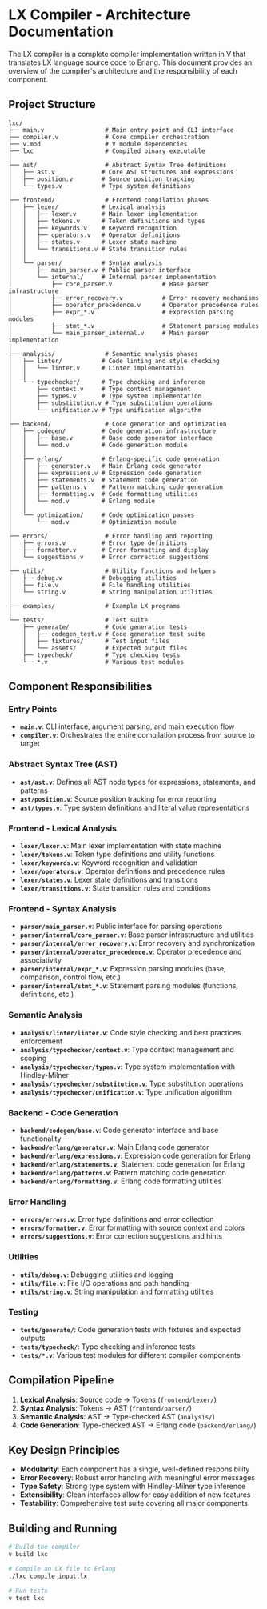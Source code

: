 # LX Compiler - Architecture Documentation

The LX compiler is a complete compiler implementation written in V that translates LX language source code to Erlang. This document provides an overview of the compiler's architecture and the responsibility of each component.

## Project Structure

```
lxc/
├── main.v                 # Main entry point and CLI interface
├── compiler.v             # Core compiler orchestration
├── v.mod                  # V module dependencies
├── lxc                    # Compiled binary executable
│
├── ast/                   # Abstract Syntax Tree definitions
│   ├── ast.v             # Core AST structures and expressions
│   ├── position.v        # Source position tracking
│   └── types.v           # Type system definitions
│
├── frontend/              # Frontend compilation phases
│   ├── lexer/            # Lexical analysis
│   │   ├── lexer.v       # Main lexer implementation
│   │   ├── tokens.v      # Token definitions and types
│   │   ├── keywords.v    # Keyword recognition
│   │   ├── operators.v   # Operator definitions
│   │   ├── states.v      # Lexer state machine
│   │   └── transitions.v # State transition rules
│   │
│   └── parser/           # Syntax analysis
│       ├── main_parser.v # Public parser interface
│       └── internal/     # Internal parser implementation
│           ├── core_parser.v              # Base parser infrastructure
│           ├── error_recovery.v           # Error recovery mechanisms
│           ├── operator_precedence.v      # Operator precedence rules
│           ├── expr_*.v                   # Expression parsing modules
│           ├── stmt_*.v                   # Statement parsing modules
│           └── main_parser_internal.v     # Main parser implementation
│
├── analysis/              # Semantic analysis phases
│   ├── linter/           # Code linting and style checking
│   │   └── linter.v      # Linter implementation
│   │
│   └── typechecker/      # Type checking and inference
│       ├── context.v     # Type context management
│       ├── types.v       # Type system implementation
│       ├── substitution.v # Type substitution operations
│       └── unification.v # Type unification algorithm
│
├── backend/               # Code generation and optimization
│   ├── codegen/          # Code generation infrastructure
│   │   ├── base.v        # Base code generator interface
│   │   └── mod.v         # Code generation module
│   │
│   ├── erlang/           # Erlang-specific code generation
│   │   ├── generator.v   # Main Erlang code generator
│   │   ├── expressions.v # Expression code generation
│   │   ├── statements.v  # Statement code generation
│   │   ├── patterns.v    # Pattern matching code generation
│   │   ├── formatting.v  # Code formatting utilities
│   │   └── mod.v         # Erlang module
│   │
│   └── optimization/     # Code optimization passes
│       └── mod.v         # Optimization module
│
├── errors/                # Error handling and reporting
│   ├── errors.v          # Error type definitions
│   ├── formatter.v       # Error formatting and display
│   └── suggestions.v     # Error correction suggestions
│
├── utils/                 # Utility functions and helpers
│   ├── debug.v           # Debugging utilities
│   ├── file.v            # File handling utilities
│   └── string.v          # String manipulation utilities
│
├── examples/              # Example LX programs
│
└── tests/                 # Test suite
    ├── generate/          # Code generation tests
    │   ├── codegen_test.v # Code generation test suite
    │   ├── fixtures/      # Test input files
    │   └── assets/        # Expected output files
    ├── typecheck/         # Type checking tests
    └── *.v                # Various test modules
```

## Component Responsibilities

### Entry Points
- **`main.v`**: CLI interface, argument parsing, and main execution flow
- **`compiler.v`**: Orchestrates the entire compilation process from source to target

### Abstract Syntax Tree (AST)
- **`ast/ast.v`**: Defines all AST node types for expressions, statements, and patterns
- **`ast/position.v`**: Source position tracking for error reporting
- **`ast/types.v`**: Type system definitions and literal value representations

### Frontend - Lexical Analysis
- **`lexer/lexer.v`**: Main lexer implementation with state machine
- **`lexer/tokens.v`**: Token type definitions and utility functions
- **`lexer/keywords.v`**: Keyword recognition and validation
- **`lexer/operators.v`**: Operator definitions and precedence rules
- **`lexer/states.v`**: Lexer state definitions and transitions
- **`lexer/transitions.v`**: State transition rules and conditions

### Frontend - Syntax Analysis
- **`parser/main_parser.v`**: Public interface for parsing operations
- **`parser/internal/core_parser.v`**: Base parser infrastructure and utilities
- **`parser/internal/error_recovery.v`**: Error recovery and synchronization
- **`parser/internal/operator_precedence.v`**: Operator precedence and associativity
- **`parser/internal/expr_*.v`**: Expression parsing modules (base, comparison, control flow, etc.)
- **`parser/internal/stmt_*.v`**: Statement parsing modules (functions, definitions, etc.)

### Semantic Analysis
- **`analysis/linter/linter.v`**: Code style checking and best practices enforcement
- **`analysis/typechecker/context.v`**: Type context management and scoping
- **`analysis/typechecker/types.v`**: Type system implementation with Hindley-Milner
- **`analysis/typechecker/substitution.v`**: Type substitution operations
- **`analysis/typechecker/unification.v`**: Type unification algorithm

### Backend - Code Generation
- **`backend/codegen/base.v`**: Code generator interface and base functionality
- **`backend/erlang/generator.v`**: Main Erlang code generator
- **`backend/erlang/expressions.v`**: Expression code generation for Erlang
- **`backend/erlang/statements.v`**: Statement code generation for Erlang
- **`backend/erlang/patterns.v`**: Pattern matching code generation
- **`backend/erlang/formatting.v`**: Erlang code formatting utilities

### Error Handling
- **`errors/errors.v`**: Error type definitions and error collection
- **`errors/formatter.v`**: Error formatting with source context and colors
- **`errors/suggestions.v`**: Error correction suggestions and hints

### Utilities
- **`utils/debug.v`**: Debugging utilities and logging
- **`utils/file.v`**: File I/O operations and path handling
- **`utils/string.v`**: String manipulation and formatting utilities

### Testing
- **`tests/generate/`**: Code generation tests with fixtures and expected outputs
- **`tests/typecheck/`**: Type checking and inference tests
- **`tests/*.v`**: Various test modules for different compiler components

## Compilation Pipeline

1. **Lexical Analysis**: Source code → Tokens (`frontend/lexer/`)
2. **Syntax Analysis**: Tokens → AST (`frontend/parser/`)
3. **Semantic Analysis**: AST → Type-checked AST (`analysis/`)
4. **Code Generation**: Type-checked AST → Erlang code (`backend/erlang/`)

## Key Design Principles

- **Modularity**: Each component has a single, well-defined responsibility
- **Error Recovery**: Robust error handling with meaningful error messages
- **Type Safety**: Strong type system with Hindley-Milner type inference
- **Extensibility**: Clean interfaces allow for easy addition of new features
- **Testability**: Comprehensive test suite covering all major components

## Building and Running

```bash
# Build the compiler
v build lxc

# Compile an LX file to Erlang
./lxc compile input.lx

# Run tests
v test lxc
```